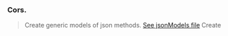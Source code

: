 ### Cors.

> Create generic models of json methods. [See jsonModels file](/src/models/jsonModel.md)
> Create

